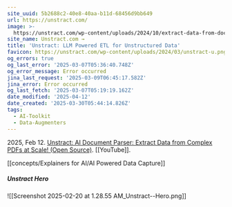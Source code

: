 ```yaml
---
site_uuid: 5b2688c2-40e8-40aa-b11d-68456d9bb649
url: https://unstract.com/
image: >-
  https://unstract.com/wp-content/uploads/2024/10/extract-data-from-documents-with-unstract.png
site_name: Unstract.com →
title: 'Unstract: LLM Powered ETL for Unstructured Data'
favicon: https://unstract.com/wp-content/uploads/2024/03/unstract-u.png
og_errors: true
og_last_error: '2025-03-07T05:36:40.748Z'
og_error_message: Error occurred
jina_last_request: '2025-03-09T06:45:17.582Z'
jina_error: Error occurred
og_last_fetch: '2025-03-07T05:19:19.162Z'
date_modified: '2025-04-12'
date_created: '2025-03-30T05:44:14.826Z'
tags:
  - AI-Toolkit
  - Data-Augmenters
---
```




















































































2025, Feb 12. [Unstract: AI Document Parser: Extract Data from Complex PDFs at Scale! (Open Source)](https://youtu.be/Ymq8o7FSoVc?si=5VZE2VbjqdF_-dgO). [[YouTube]].

[[concepts/Explainers for AI/AI Powered Data Capture]]

##### Unstract Hero
![[Screenshot 2025-02-20 at 1.28.55 AM_Unstract--Hero.png]]
